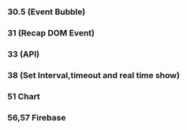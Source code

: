 ### 30.5 (Event Bubble)
### 31 (Recap DOM Event)
### 33 (API)
### 38 (Set Interval,timeout and real time show)
### 51 Chart
### 56,57 Firebase
